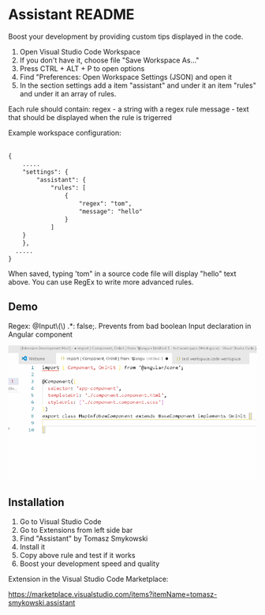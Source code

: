 # Assistant README

Boost your development by providing custom tips displayed in the code.

1. Open Visual Studio Code Workspace
2. If you don't have it, choose file "Save Workspace As..."
3. Press CTRL + ALT + P to open options
4. Find "Preferences: Open Workspace Settings (JSON) and open it
5. In the section settings add a item "assistant" and under it an item "rules" and under it an array of rules.

Each rule should contain:
regex - a string with a regex rule
message - text that should be displayed when the rule is trigerred

Example workspace configuration:

```

{
	.....
	"settings": {
		"assistant": {
			"rules": [
				{
					"regex": "tom",
					"message": "hello"
				}
			]
    }
	},
  .....
}
```

When saved, typing 'tom" in a source code file will display "hello" text above. You can use RegEx to write more advanced rules.

## Demo

Regex: @Input\\(\\) .*: false;. Prevents from bad boolean Input declaration in Angular component

![](demo.gif)

## Installation

1. Go to Visual Studio Code
2. Go to Extensions from left side bar
3. Find "Assistant" by Tomasz Smykowski
4. Install it
5. Copy above rule and test if it works
6. Boost your development speed and quality

Extension in the Visual Studio Code Marketplace:

https://marketplace.visualstudio.com/items?itemName=tomasz-smykowski.assistant
